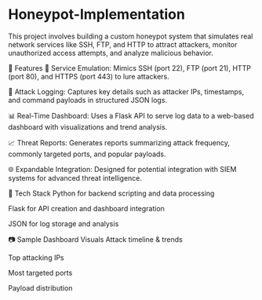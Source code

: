 # Honeypot-Implementation
This project involves building a custom honeypot system that simulates real network services like SSH, FTP, and HTTP to attract attackers, monitor unauthorized access attempts, and analyze malicious behavior.

📌 Features
🎯 Service Emulation: Mimics SSH (port 22), FTP (port 21), HTTP (port 80), and HTTPS (port 443) to lure attackers.

📝 Attack Logging: Captures key details such as attacker IPs, timestamps, and command payloads in structured JSON logs.

📊 Real-Time Dashboard: Uses a Flask API to serve log data to a web-based dashboard with visualizations and trend analysis.

📈 Threat Reports: Generates reports summarizing attack frequency, commonly targeted ports, and popular payloads.

🌐 Expandable Integration: Designed for potential integration with SIEM systems for advanced threat intelligence.

🧰 Tech Stack
Python for backend scripting and data processing

Flask for API creation and dashboard integration

JSON for log storage and analysis

📷 Sample Dashboard Visuals
Attack timeline & trends

Top attacking IPs

Most targeted ports

Payload distribution
